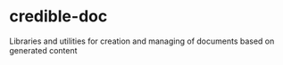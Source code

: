 # credible-doc
Libraries and utilities for creation and managing of documents based on generated content
